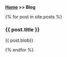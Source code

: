 **[Home](https://omarzohdi.github.io/) >> Blog**

{% for post in site.posts %}
  <div class="card">
      <h3>{{ post.title }}</h3>
      <p>{{ post.blob}}</p>
      <a href="{{ post.url }}"><span class="card-link-spanner"></span></a>
  </div>
{% endfor %}

